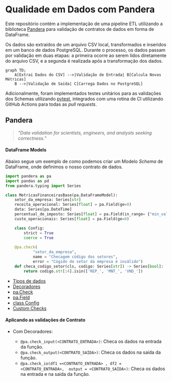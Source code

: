 # Qualidade em Dados com Pandera

Este repositório contém a implementação de uma pipeline ETL utilizando a biblioteca [Pandera](https://pandera.readthedocs.io/en/stable/) para validação de contratos de dados em forma de DataFrame.

Os dados são extraídos de um arquivo CSV local, transformados e inseridos em um banco de dados PostgreSQL. Durante o processo, os dados passam por validação em duas etapas: a primeira ocorre ao serem lidos diretamente do arquivo CSV, e a segunda é realizada após a transformação dos dados.

```mermaid
graph TD;
    A[Extrai Dados do CSV] -->|Validação de Entrada| B[Calcula Novas Métricas]
    B -->|Validação de Saída| C[Carrega Dados no PostgreSQL]

```

Adicionalmente, foram implementados testes unitários para as validações dos Schemas utilizando [pytest](https://docs.pytest.org/en/8.2.x/), integrados com uma rotina de CI utilizando GitHub Actions para todas as *pull requests*.

## Pandera

> *"Data validation for scientists, engineers, and analysts seeking correctness."*

#### DataFrame Models

Abaixo segue um exemplo de como podemos criar um Modelo *Schema* de DataFrame, onde definimos o nosso contrato de dados.

```python
import pandera as pa
import pandas as pd
from pandera.typing import Series

class MetricasFinanceirasBase(pa.DataFrameModel):
    setor_da_empresa: Series[str]
    receita_operacional: Series[float] = pa.Field(ge=0)
    data: Series[pa.DateTime] 
    percentual_de_imposto: Series[float] = pa.Field(in_range= {"min_value": 0, "max_value": 1})
    custo_operacionais: Series[float] = pa.Field(ge=0)

    class Config:
        strict = True
        coerce = True
    
    @pa.check(
            "setor_da_empresa", 
            name = "Checagem código dos setores",
            error = "Cógido do setor da empresa é inválido")
    def checa_codigo_setor(cls, codigo: Series[str]) -> Series[bool]:
        return codigo.str[:4].isin(['REP_', 'MNT_', 'VND_'])
```

- [Tipos de dados](https://pandera.readthedocs.io/en/stable/reference/dtypes.html#api-dtypes)
- [Decoradores](https://pandera.readthedocs.io/en/stable/reference/decorators.html)
- [pa.Check](https://pandera.readthedocs.io/en/stable/reference/generated/pandera.api.checks.Check.html#pandera.api.checks.Check)
- [pa.Field](https://pandera.readthedocs.io/en/stable/reference/generated/pandera.api.dataframe.model_components.Field.html)
- [class Config](https://pandera.readthedocs.io/en/stable/dataframe_models.html#config)
- [Custom Checks](https://pandera.readthedocs.io/en/stable/dataframe_models.html#custom-checks)

#### Aplicando as validações de Contrato

-  Com Decoradores:

    - `@pa.check_input(<CONTRATO_ENTRADA>)`: Checa os dados na entrada da função.
    - `@pa.check_output(<CONTRATO_SAÍDA>)`: Checa os dados na saída da função.
    - `@pa.check_io(df1 =<CONTRATO_ENTRADA> , df2 = <CONTRATO_ENTRADA>,  output = <CONTRATO_SAÍDA>)`: Checa os dados na entrada e na saida da função.